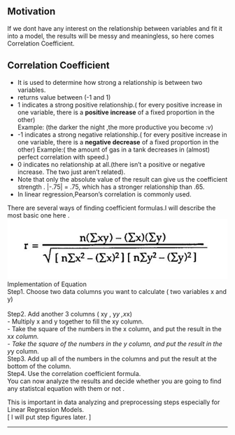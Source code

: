 ## Motivation
If we dont have any interest on the relationship between variables and fit it into a model, the results will be messy and meaningless, so here comes Correlation Coefficient. <br>
## Correlation Coefficient 
- It is used to determine how strong a relationship is between two variables.<br>
- returns value between (-1 and 1) <br>
- 1 indicates a strong positive relationship.( for every positive increase in one variable, there is a **positive increase** of a fixed proportion in the other)<br> Example: (the darker the night ,the more productive you become :v) 
- -1 indicates a strong negative relationship.( for every positive increase in one variable, there is a **negative decrease** of a fixed proportion in the other) Example:( the amount of gas in a tank decreases in (almost) perfect correlation with speed.)
- 0 indicates no relationship at all.(there isn’t a positive or negative increase. The two just aren’t related).
- Note that only the absolute value of the result can give us the coefficient strength . |-.75| = .75, which has a stronger relationship than .65.
- In linear regression,Pearson’s correlation is commonly used.<br>

There are several ways of finding coefficient formulas.I will describe the most basic one here . 
   ![Equation Image ](https://github.com/KhinePisi/100-Days-of-ML/blob/master/Correlation%20Coefficient.JPG)<br>
   Implementation of Equation <br>
   Step1. Choose two data columns you want to calculate ( two variables x and y)<br><br>
   Step2. Add another 3 columns ( xy , y*y ,x*x) <br>
            - Multiply x and y together to fill the xy column.<br>
            - Take the square of the numbers in the x column, and put the result in the x*x column.<br>
            - Take the square of the numbers in the y column, and put the result in the y*y column.<br>
   Step3. Add up all of the numbers in the columns and put the result at the bottom of the column.   <br>
   Step4. Use the correlation coefficient formula. <br>
            You can now analyze the results and decide whether you are going to find any statistcal equation with them or not . <br>
   
This is important in data analyzing and preprocessing steps especially for Linear Regression Models.<br>
[ I will put step figures later. ]

   
   -------------------------------------------------------------------------------------------------------------------









